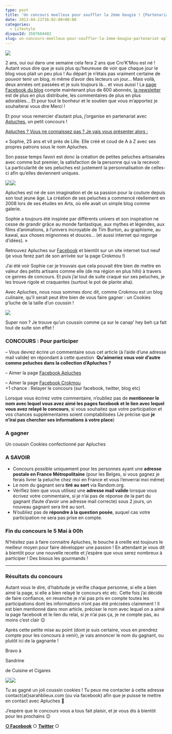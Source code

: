 ```yaml
---
type: post
title: 'Un concours moelleux pour souffler la 2ème bougie ! {Partenariat Apluches}'
date: 2013-04-21T16:02:00+00:00
categories: 
  - Lifestyle
disqusId: 3587684482
slug: un-concours-moelleux-pour-souffler-la-2eme-bougie-partenariat-apluches
---
```


[![](http://www.crokmou.com/wp-content/uploads/2013/04/concours_bloganniversaire-300x1421-300x142.jpg)](http://www.crokmou.com/wp-content/uploads/2013/04/concours_bloganniversaire-300x1421.jpg)

2 ans, oui oui dans une semaine cela fera 2 ans que Cro’K’Mou est né ! Autant vous dire que je suis plus qu’heureuse de voir que chaque jour le blog vous plait un peu plus ! Au départ je n’étais pas vraiment certaine de pouvoir tenir un blog, ni même d’avoir des lecteurs un jour… Mais voilà, deux années ont passées et je suis toujours là… et vous aussi ! La [page Facebook du blog](https://www.facebook.com/pages/CroKMou/148093255259077) compte maintenant plus de 600 abonnés, [la newsletter](http://www.crokmou.com/p/newsletter_18.html) est de plus en plus distribuée, les commentaires de plus en plus adorables… Et pour tout le bonheur et le soutien que vous m’apportez je souhaiterai vous dire Merci !

Et pour vous remercier d’autant plus, j’organise en partenariat avec [Apluches](https://www.facebook.com/ApluchesCreationDePeluchesArtisanales?fref=ts), un petit concours !

<u>[Apluches](https://www.facebook.com/ApluchesCreationDePeluchesArtisanales?fref=ts) ? Vous ne connaissez pas ? Je vais vous présenter alors :</u>

« Sophie, 25 ans et vit près de Lille. Elle créé et coud de A à Z avec ses propres patrons sous le nom Apluches.

Son passe temps favori est donc la création de petites peluches artisanales avec comme but premier, la satisfaction de la personne qui va la recevoir. La particularité de ses peluches est justement la personnalisation de celles-ci afin qu’elles deviennent uniques. 

[![](http://www.crokmou.com/wp-content/uploads/2013/04/poulpy_bleu-300x2251-300x225.jpg)](http://www.crokmou.com/wp-content/uploads/2013/04/poulpy_bleu-300x2251.jpg)[![](http://www.crokmou.com/wp-content/uploads/2013/04/plante-300x2251-300x225.jpg)](http://www.crokmou.com/wp-content/uploads/2013/04/plante-300x2251.jpg)

Apluches est né de son imagination et de sa passion pour la couture depuis son tout jeune âge. La création de ses peluches a commencé réellement en 2008 lors de ses études en Arts, où elle avait un simple blog comme galerie.

Sophie a toujours été inspirée par différents univers et son inspiration ne cesse de grandir grâce au monde fantastique, aux mythes et légendes, aux films d’animations, à l’univers incroyable de Tim Burton, au graphisme, au kawaï, aux choses mignonnes et douces… (et aussi internet qui regorge d’idées). »

Retrouvez Apluches sur [Facebook](https://www.facebook.com/ApluchesCreationDePeluchesArtisanales?fref=ts) et bientôt sur un site internet tout neuf (je vous ferez part de son arrivée sur la page Crokmou !)

J’ai été voir Sophie car je trouvais que cela pouvait être bien de mettre en valeur des petits artisans comme elle (de ma région en plus hihi) à travers ce genres de concours. Et puis j’ai tout de suite craqué sur ses peluches, je les trouve rigole et craquantes (surtout le pot de plante aha).

Avec Apluches, nous nous sommes donc dit, comme Crokmou est un blog culinaire, qu’il serait peut être bien de vous faire gagner : un Cookies p’luche de la taille d’un coussin !

[![](http://www.crokmou.com/wp-content/uploads/2013/04/cookie-225x3001-225x300.jpg)](http://www.crokmou.com/wp-content/uploads/2013/04/cookie-225x3001.jpg)

Super non ? Je trouve qu’un coussin comme ça sur le canap’ hey beh ça fait tout de suite son effet !

### CONCOURS : Pour participer

  – Vous devrez écrire un commentaire sous cet article (à l’aide d’une adresse mail valide) en répondant à cette question  **Qu’aimeriez vous voir d’autre comme peluches dans la collection d’Apluches ?**

– Aimer la page [Facebook Apluches](https://www.facebook.com/ApluchesCreationDePeluchesArtisanales?fref=ts)  

– Aimer la page [Facebook Crokmou](https://www.facebook.com/pages/CroKMou/148093255259077)  
  +1 chance : Relayer le concours (sur facebook, twitter, blog etc)

Lorsque vous écrirez votre commentaire, n’oubliez pas de **mentionner le nom avec lequel vous avez aimé les pages facebook et le lien avec lequel vous avez relayé le concours**, si vous souhaitez que votre participation et vos chances supplémentaires soient comptabilisées (Je précise que **je n’irai pas chercher ses informations à votre place**)

### A gagner

Un coussin Cookies confectionné par Apluches

### A SAVOIR

*   Concours possible uniquement pour les personnes ayant une **adresse postale en France Métropolitaine** (pour les Belges, si vous gagnez je ferais livrer la peluche chez moi en France et vous l’enverrai moi même)
*   Le nom du gagnant sera **tiré au sort** via Random.org. 
*   Vérifiez bien que vous utilisez une **adresse mail valide** lorsque vous écrivez votre commentaire, si je n’ai pas de réponse de la part du gagnant (faute d’avoir une adresse mail correcte) sous 2 jours, un nouveau gagnant sera tiré au sort.
*   N’oubliez pas de **répondre à la question posée**, auquel cas votre participation ne sera pas prise en compte.

### Fin du concours le 5 Mai à 00h  

N’hésitez pas à faire connaitre Apluches, le bouche à oreille est toujours le meilleur moyen pour faire développer une passion ! En attendant je vous dit à bientôt pour une nouvelle recette et j’espère que vous serez nombreux à participer ! Des bisous les gourmands !

______________________________

### Résultats du concours

Autant vous le dire, d’habitude je vérifie chaque personne, si elle a bien aimé la page, si elle a bien relayé le concours etc etc. Cette fois j’ai décidé de faire confiance, en revanche je n’ai pas pris en compte toutes les participations dont les informations n’ont pas été précisées clairement ! Il est bien mentionné dans mon article, préciser le nom avec lequel on a aimé la page facebook et le lien du relai, si je n’ai pas ça, je ne compte pas, au moins c’est clair 😉

Après cette petite mise au point (dont je suis certaine, vous en prendrez compte pour les concours à venir), je vais annoncer le nom du gagnant, ou plutôt ici de la gagnante !

Bravo à 

Sandrine

de Cuisine et Cigares

[![](http://www.crokmou.com/wp-content/uploads/2013/04/Capture-d-E2-80-99e-CC-81cran-2013-05-06-a-CC-80-11.49.321.png)](http://www.crokmou.com/wp-content/uploads/2013/04/Capture-d-E2-80-99e-CC-81cran-2013-05-06-a-CC-80-11.49.321.png)[![](http://www.crokmou.com/wp-content/uploads/2013/04/Capture-d-E2-80-99e-CC-81cran-2013-05-06-a-CC-80-11.49.501.png)](http://www.crokmou.com/wp-content/uploads/2013/04/Capture-d-E2-80-99e-CC-81cran-2013-05-06-a-CC-80-11.49.501.png)

Tu as gagné un joli coussin cookies ! Tu peux me contacter à cette adresse contact{at}sarahblieux.com (ou via facebook) afin que je puisse te mettre en contact avec Apluches 🙂

J’espère que le concours vous a tous fait plaisir, et je vous dis à bientôt pour les prochains 😉

[**○<span style="font-size: xx-small; margin: 0px; outline: 0px; padding: 0px;"><span style="font-family: Arial, Helvetica, sans-serif; margin: 0px; outline: 0px; padding: 0px;"> </span></span>Facebook**](https://www.facebook.com/pages/CroKMou/148093255259077) ○ [**Twitter**](https://twitter.com/Crokmou) ○